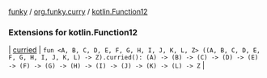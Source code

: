 [funky](../../index.md) / [org.funky.curry](../index.md) / [kotlin.Function12](.)

### Extensions for kotlin.Function12

| [curried](curried.md) | `fun <A, B, C, D, E, F, G, H, I, J, K, L, Z> ((A, B, C, D, E, F, G, H, I, J, K, L) -> Z).curried(): (A) -> (B) -> (C) -> (D) -> (E) -> (F) -> (G) -> (H) -> (I) -> (J) -> (K) -> (L) -> Z` |

